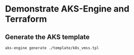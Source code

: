 # Demonstrate AKS-Engine and Terraform

## Generate the AKS template

```
aks-engine generate ./template/k8s_vmss.tpl
```
